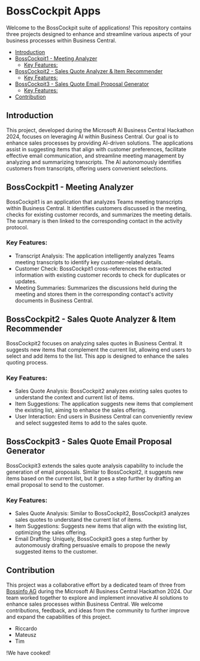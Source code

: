 <h1>BossCockpit Apps</h1>

Welcome to the BossCockpit suite of applications! This repository contains three projects designed to enhance and streamline various aspects of your business processes within Business Central.

- [Introduction](#introduction)
- [BossCockpit1 - Meeting Analyzer](#bosscockpit1---meeting-analyzer)
  - [Key Features:](#key-features)
- [BossCockpit2 - Sales Quote Analyzer \& Item Recommender](#bosscockpit2---sales-quote-analyzer--item-recommender)
  - [Key Features:](#key-features-1)
- [BossCockpit3 - Sales Quote Email Proposal Generator](#bosscockpit3---sales-quote-email-proposal-generator)
  - [Key Features:](#key-features-2)
- [Contribution](#contribution)

## Introduction

This project, developed during the Microsoft AI Business Central Hackathon 2024, focuses on leveraging AI within Business Central. Our goal is to enhance sales processes by providing AI-driven solutions. The applications assist in suggesting items that align with customer preferences, facilitate effective email communication, and streamline meeting management by analyzing and summarizing transcripts. The AI autonomously identifies customers from transcripts, offering users convenient selections.

## BossCockpit1 - Meeting Analyzer

BossCockpit1 is an application that analyzes Teams meeting transcripts within Business Central. It identifies customers discussed in the meeting, checks for existing customer records, and summarizes the meeting details. The summary is then linked to the corresponding contact in the activity protocol.

### Key Features:

- Transcript Analysis: The application intelligently analyzes Teams meeting transcripts to identify key customer-related details.
- Customer Check: BossCockpit1 cross-references the extracted information with existing customer records to check for duplicates or updates.
- Meeting Summaries: Summarizes the discussions held during the meeting and stores them in the corresponding contact's activity documents in Business Central.

## BossCockpit2 - Sales Quote Analyzer & Item Recommender

BossCockpit2 focuses on analyzing sales quotes in Business Central. It suggests new items that complement the current list, allowing end users to select and add items to the list. This app is designed to enhance the sales quoting process.

### Key Features:

- Sales Quote Analysis: BossCockpit2 analyzes existing sales quotes to understand the context and current list of items.
- Item Suggestions: The application suggests new items that complement the existing list, aiming to enhance the sales offering.
- User Interaction: End users in Business Central can conveniently review and select suggested items to add to the sales quote.

## BossCockpit3 - Sales Quote Email Proposal Generator

BossCockpit3 extends the sales quote analysis capability to include the generation of email proposals. Similar to BossCockpit2, it suggests new items based on the current list, but it goes a step further by drafting an email proposal to send to the customer.

### Key Features:

- Sales Quote Analysis: Similar to BossCockpit2, BossCockpit3 analyzes sales quotes to understand the current list of items.
- Item Suggestions: Suggests new items that align with the existing list, optimizing the sales offering.
- Email Drafting: Uniquely, BossCockpit3 goes a step further by autonomously drafting persuasive emails to propose the newly suggested items to the customer.

## Contribution

This project was a collaborative effort by a dedicated team of three from [Bossinfo AG](https://www.bossinfo.com/) during the Microsoft AI Business Central Hackathon 2024. Our team worked together to explore and implement innovative AI solutions to enhance sales processes within Business Central. We welcome contributions, feedback, and ideas from the community to further improve and expand the capabilities of this project.

- Riccardo
- Mateusz
- Tim

!We have cooked!
